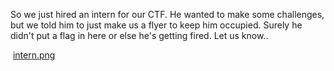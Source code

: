 
So we just hired an intern for our CTF. He wanted to make some challenges, but we told him to just make us a flyer to keep him occupied. Surely he didn't put a flag in here or else he's getting fired. Let us know..

 [intern.png](https://ctf.cyber-cit.club/files/097c7a82def3e495081a74b3c3abe65b/intern.png?token=eyJ1c2VyX2lkIjo3MjMsInRlYW1faWQiOjUwMiwiZmlsZV9pZCI6NDZ9.ZiMl-w.dTb-OovvDHmovL83SwBas5rMQHU "intern.png")

